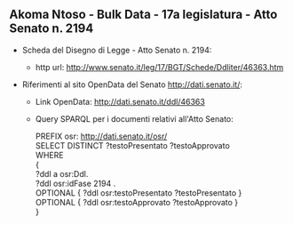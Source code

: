 ## Akoma Ntoso - Bulk Data - 17a legislatura - Atto Senato n. 2194 ##

* Scheda del Disegno di Legge - Atto Senato n. 2194:
	* http url: http://www.senato.it/leg/17/BGT/Schede/Ddliter/46363.htm

* Riferimenti al sito OpenData del Senato http://dati.senato.it/:
	* Link OpenData: http://dati.senato.it/ddl/46363
	* Query SPARQL per i documenti relativi all'Atto Senato:

        PREFIX osr: <http://dati.senato.it/osr/>  
		SELECT DISTINCT ?testoPresentato ?testoApprovato  
		WHERE  
		{  
		    ?ddl a osr:Ddl.  
		    ?ddl osr:idFase 2194 .  
		    OPTIONAL { ?ddl osr:testoPresentato ?testoPresentato }  
		    OPTIONAL { ?ddl osr:testoApprovato ?testoApprovato }  
		}
		